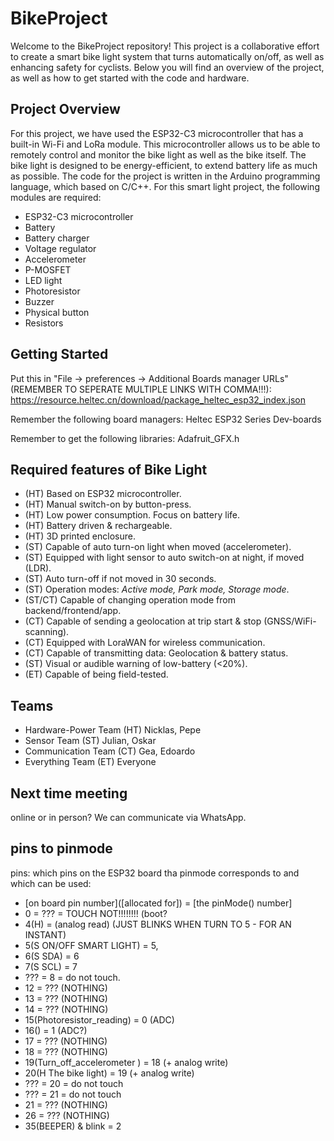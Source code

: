 # BikeProject
Welcome to the BikeProject repository! This project is a collaborative effort to create a smart bike light system that turns automatically on/off, as well as enhancing safety for cyclists. Below you will find an overview of the project, as well as how to get started with the code and hardware.

## Project Overview
For this project, we have used the ESP32-C3 microcontroller that has a built-in Wi-Fi and LoRa module. This microcontroller allows us to be able to remotely control and monitor the bike light as well as the bike itself. The bike light is designed to be energy-efficient, to extend battery life as much as possible. The code for the project is written in the Arduino programming language, which based on C/C++.
For this smart light project, the following modules are required:
- ESP32-C3 microcontroller
- Battery
- Battery charger
- Voltage regulator
- Accelerometer
- P-MOSFET
- LED light
- Photoresistor
- Buzzer
- Physical button
- Resistors

## Getting Started
Put this in "File -> preferences -> Additional Boards manager URLs" (REMEMBER TO SEPERATE MULTIPLE LINKS WITH COMMA!!!): https://resource.heltec.cn/download/package_heltec_esp32_index.json

Remember the following board managers:
Heltec ESP32 Series Dev-boards

Remember to get the following libraries:
Adafruit_GFX.h

## Required features of Bike Light
- (HT) Based on ESP32 microcontroller.
- (HT) Manual switch-on by button-press.
- (HT) Low power consumption. Focus on battery life.
- (HT) Battery driven & rechargeable.
- (HT) 3D printed enclosure.
- (ST) Capable of auto turn-on light when moved (accelerometer).
- (ST) Equipped with light sensor to auto switch-on at night, if moved (LDR).
- (ST) Auto turn-off if not moved in 30 seconds.
- (ST) Operation modes: *Active mode, Park mode, Storage mode*.
- (ST/CT) Capable of changing operation mode from backend/frontend/app.
- (CT) Capable of sending a geolocation at trip start & stop (GNSS/WiFi-scanning).
- (CT) Equipped with LoraWAN for wireless communication.
- (CT) Capable of transmitting data: Geolocation & battery status.
- (ST) Visual or audible warning of low-battery (<20%).
- (ET) Capable of being field-tested. 

## Teams
- Hardware-Power Team   (HT) Nicklas, Pepe
- Sensor Team           (ST) Julian, Oskar
- Communication Team    (CT) Gea, Edoardo
- Everything Team       (ET) Everyone

## Next time meeting
online or in person? We can communicate via WhatsApp.

## pins to pinmode
pins: which pins on the ESP32 board tha pinmode corresponds to and which can be used:
- [on board pin number]([allocated for]) = [the pinMode() number]
- 0 = ??? = TOUCH NOT!!!!!!!! (boot?
- 4(H) = (analog read) (JUST BLINKS WHEN TURN TO 5 - FOR AN INSTANT)
- 5(S ON/OFF SMART LIGHT) = 5,
- 6(S SDA) = 6
- 7(S SCL) = 7
- ??? = 8 = do not touch.
- 12 = ??? (NOTHING)
- 13 = ??? (NOTHING)
- 14 = ??? (NOTHING)
- 15(Photoresistor_reading) = 0 (ADC)
- 16() = 1 (ADC?)
- 17 = ??? (NOTHING)
- 18 = ??? (NOTHING)
- 19(Turn_off_accelerometer ) = 18 (+ analog write)
- 20(H The bike light) = 19  (+ analog write) 
- ??? = 20 = do not touch 
- ??? = 21 = do not touch
- 21 = ??? (NOTHING)
- 26 = ??? (NOTHING)
- 35(BEEPER) & blink = 2 



